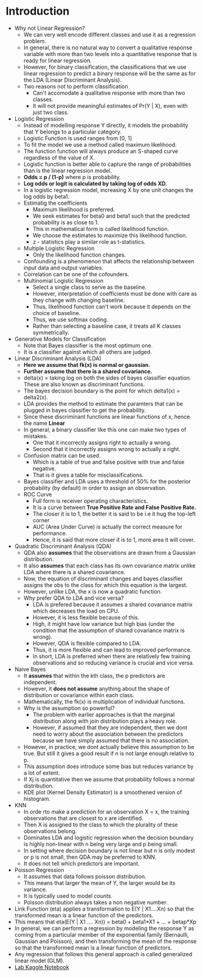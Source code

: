 # Introduction
* Why not Linear Regression?
    * We can very well encode different classes and use it as a regression problem.
    * In general, there is no natural way to convert a qualitative response variable with more than two levels into a quantitative response that is ready for linear regression.
    * However, for binary classification, the classifications that we use linear regression to predict a binary response will be the same as for the LDA (Linear Discriminant Analysis).
    * Two reasons not to perform classification
        * Can't accomodate a qualitative response with more than two classes.
        * It will not provide meaningful estimates of Pr(Y | X), even with just two class.
* Logistic Regression
    * Instead of modelling response Y directly, it models the probability that Y belongs to a particular category.
    * Logistic Function is used ranges from [0, 1]
    * To fit the model we use a method called maximum likelihood.
    * The function function will always produce an S-shaped curve regardless of the value of X.
    * Logistic function is better able to capture the range of probabilities than is the linear regression model.
    * **Odds = p / (1-p)** where p is probability.
    * **Log odds or logit is calculated by taking log of odds XD.**
    * In a logistic regression model, increasing X by one unit changes the log odds by beta1.
    * Estimatig the coefficients
        * Maximum likelihood is preferred.
        * We seek estimates for beta0 and beta1 such that the predicted probability is as close to 1.
        * This in mathematical form is called likelihood function.
        *  We choose the estimates to maximize this likelihood function.
        * z - statistics play a similar role as t-statistics.
    * Multiple Logistic Regression
        * Only the likelihood function changes.
    * Confounding is a phenomenon that affects the relationship between input data and output variables.
    * Correlation can be one of the cofounders.
    * Multinomial Logistic Regression
        * Select a single class to serve as the baseline.
        * However, interpretation of coefficients must be done with care as they change with changing baseline.
        * Thus, likelihood function can't work because it depends on the choice of baseline.
        * Thus, we use softmax coding.
        * Rather than selecting a baseline case, it treats all K classes symmetrically.
* Generative Models for Classification
    * Note that Bayes classifier is the most optimum one.
    * It is a classifier against which all others are judged.
* Linear Discriminant Analysis (LDA)
    * **Here we assume that fk(x) is normal or gaussian.**
    * **Further assume that there is a shared covariance.**
    * delta(x) = taking log on both the sides of bayes classifier equation. These are also known as discriminant functions.
    * The bayes decision boundary is the point for which delta1(x) = delta2(x).
    * LDA provides the method to estimate the paramters that can be plugged in bayes classifier to get the probability.
    * Since these discriminant functions are linear functions of x, hence the name **Linear**
    * In general, a binary classifier like this one can make two types of mistakes.
        * One that it incorrectly assigns right to actually a wrong.
        * Second that it incorrectly assigns wrong to actually a right.
    * Confusion matrix can be used.
        * Which is a table of true and false positive with true and false negative.
        * That is it gives a table for misclassifications.
    * Bayes classifier and LDA uses a threshold of 50% for the posterior probability (by default) in order to assign an observation.
    * ROC Curve
        * Full form is receiver operating characteristics.
        * It is a curve between **True Positive Rate and False Positive Rate.**
        * The closer it is to 1, the better it is said to be i.e it hug the top-left corner
        * AUC (Area Under Curve) is actually the correct measure for performance.
        * Hence, it is said that more closer it is to 1, more area it will cover.
* Quadratic Discriminant Analysis (QDA)
    * QDA also **assumes** that the observations are drawn from a Gaussian distribution.
    * It also **assumes** that each class has its own covariance matrix unlike LDA where there is a shared covariance.
    * Now, the equation of discriminant changes and bayes classifier assigns the obs to the class for which this equation is the largest.
    * However, unlike LDA, the x is now a quadratic function.
    * Why prefer QDA to LDA and vice versa?
        * LDA is prefered because it assumes a shared covariance matrix which decreases the load on CPU.
        * However, it is less flexible because of this.
        * High, it might have low variance but high bias (under the condition that the assumption of shared covariance matrix is wrong).
        * However, QDA is flexible compared to LDA.
        * Thus, it is more flexible and can lead to improved performance.
        * In short, LDA is preferred when there are relatively few training observations and so reducing variance is crucial and vice versa.
* Naive Bayes
    * It **assumes** that within the kth class, the p predictors are independent.
    * However, it **does not assume** anything about the shape of distribution or covariance within each class.
    * Mathematically, the fk(x) is multiplication of individual functions.
    * Why is the assumption so powerful?
        * The problem with earlier approaches is that the marginal distribution along with join distribution plays a heavy role.
        * However, if assumed that they are independent, then we dont need to worry about the association between the predictors because we have simply assumed that there is no association.
    * However, in practice, we dont actually believe this assumption to be true. But still it gives a good result if n is not large enough relative to p.
    * This assumption does introduce some bias but reduces variance by a lot of extent.
    * If Xj is quantitative then we assume that probability follows a normal distribution.
    * KDE plot (Kernel Density Estimator) is a smoothened version of histogram.
* KNN
    * In orde rto make a prediction for an observation X = x, the training observations that are closest to x are identified.
    * Then X is assigned to the class to which the plurality of these observations belong.
    * Dominates LDA and logistic regression when the decision boundary is highly non-linear with n being very large and p being small.
    * In setting where decision boundary is not linear but n is only modest or p is not small, then QDA may be preferred to KNN.
    * It does not tell which predictors are important.
* Poisson Regression
    * It assumes that data follows poisson distribution.
    * This means that larger the mean of Y, the larger would be its variance.
    * It is typically used to model *counts*.
    * Poisson distribution always takes a non negative number.
* Link Function (eta) applies a transformation to E(Y | X1....Xn) so that the transformed mean is a linear function of the predictors.
* This means that eta(E(Y | X1 .... Xn)) = beta0 + beta1\*X1 + ... + betap\*Xp
* In general, we can perform a regression by modeling the response Y as coming from a particular member of the exponential family (Bernaulli, Gaussian and Poisson), and then transforming the mean of the response so that the transformed mean is a linear function of predictors.
* Any regression that follows this general approach is called generalized linear model (GLM).
* [Lab Kaggle Notebook](https://www.kaggle.com/sameepvani/chapter4-islr-classification)